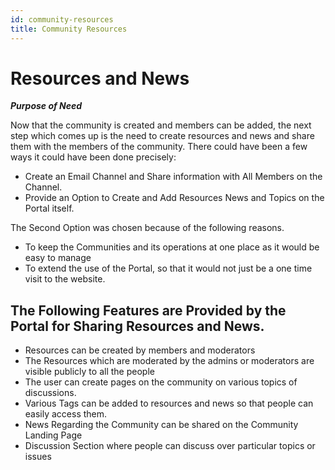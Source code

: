 ```yaml
---
id: community-resources
title: Community Resources
---
```


# Resources and News

***Purpose of Need***

Now that the community is created and members can be added, the next step which comes up is the need to create resources and news and share them with the members of the community. There could have been a few ways it could have been done precisely:

* Create an Email Channel and Share information with All Members on the Channel.
* Provide an Option to Create and Add Resources News and Topics on the Portal itself.

The Second Option was chosen because of the following reasons.

- To keep the Communities and its operations at one place as it would be easy to manage
- To extend the use of the Portal, so that it would not just be a one time visit to the website.

## The Following Features are Provided by the Portal for Sharing Resources and News.

- Resources can be created by members and moderators
- The Resources which are moderated by the admins or moderators are visible publicly to all the people
- The user can create pages on the community on various topics of discussions.
- Various Tags can be added to resources and news so that people can easily access them.
- News Regarding the Community can be shared on the Community Landing Page
- Discussion Section where people can discuss over particular topics or issues
